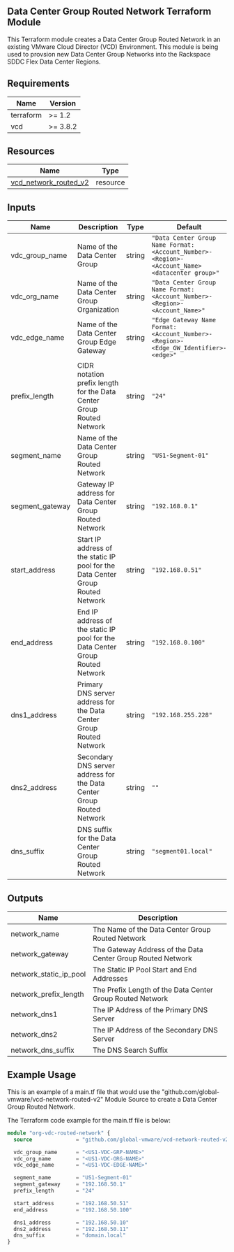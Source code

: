 ## Data Center Group Routed Network Terraform Module
This Terraform module creates a Data Center Group Routed Network in an existing VMware Cloud Director (VCD) Environment.  This module is being used to provsion new Data Center Group Networks into the Rackspace SDDC Flex Data Center Regions.

## Requirements

| Name | Version |
|------|---------|
| terraform | >= 1.2 |
| vcd | >= 3.8.2 |

## Resources

| Name | Type |
|------|------|
| [vcd_network_routed_v2](https://registry.terraform.io/providers/vmware/vcd/3.8.2/docs/resources/network_routed_v2) | resource |

## Inputs

| Name | Description | Type | Default | Required |
|------|-------------|------|---------|----------|
| vdc_group_name | Name of the Data Center Group | string | `"Data Center Group Name Format: <Account_Number>-<Region>-<Account_Name> <datacenter group>"` | yes |
| vdc_org_name | Name of the Data Center Group Organization | string | `"Data Center Group Name Format: <Account_Number>-<Region>-<Account_Name>"` | yes |
| vdc_edge_name | Name of the Data Center Group Edge Gateway | string | `"Edge Gateway Name Format: <Account_Number>-<Region>-<Edge_GW_Identifier>-<edge>"` | yes |
| prefix_length | CIDR notation prefix length for the Data Center Group Routed Network | string | `"24"` | no |
| segment_name | Name of the Data Center Group Routed Network | string | `"US1-Segment-01"` | no |
| segment_gateway | Gateway IP address for Data Center Group Routed Network | string | `"192.168.0.1"` | no |
| start_address | Start IP address of the static IP pool for the Data Center Group Routed Network | string | `"192.168.0.51"` | no |
| end_address | End IP address of the static IP pool for the Data Center Group Routed Network | string | `"192.168.0.100"` | no |
| dns1_address | Primary DNS server address for the Data Center Group Routed Network | string | `"192.168.255.228"` | no |
| dns2_address | Secondary DNS server address for the Data Center Group Routed Network | string | `""` | no |
| dns_suffix | DNS suffix for the Data Center Group Routed Network | string | `"segment01.local"` | no |

## Outputs

| Name | Description |
|------|-------------|
| network_name | The Name of the Data Center Group Routed Network |
| network_gateway | The Gateway Address of the Data Center Group Routed Network |
| network_static_ip_pool | The Static IP Pool Start and End Addresses |
| network_prefix_length | The Prefix Length of the Data Center Group Routed Network |
| network_dns1 | The IP Address of the Primary DNS Server |
| network_dns2 | The IP Address of the Secondary DNS Server |
| network_dns_suffix | The DNS Search Suffix |

## Example Usage
This is an example of a main.tf file that would use the "github.com/global-vmware/vcd-network-routed-v2" Module Source to create a Data Center Group Routed Network.

The Terraform code example for the main.tf file is below:

```terraform
module "org-vdc-routed-network" {
  source              = "github.com/global-vmware/vcd-network-routed-v2.git?ref=v1.1.0"

  vdc_group_name      = "<US1-VDC-GRP-NAME>"
  vdc_org_name        = "<US1-VDC-ORG-NAME>"
  vdc_edge_name       = "<US1-VDC-EDGE-NAME>"

  segment_name        = "US1-Segment-01"
  segment_gateway     = "192.168.50.1"
  prefix_length       = "24"

  start_address       = "192.168.50.51"
  end_address         = "192.168.50.100"

  dns1_address        = "192.168.50.10"
  dns2_address        = "192.168.50.11"
  dns_suffix          = "domain.local"
}
```